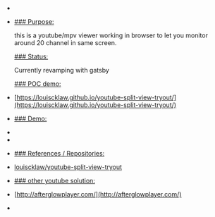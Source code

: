 -
- [### Purpose:
  ](https://aboutme.louislabs.com/project-details/youtube-splitview-tryout/#purpose)

  this is a youtube/mpv viewer working in browser to let you monitor around 20 channel in same screen.

  [### Status:
  ](https://aboutme.louislabs.com/project-details/youtube-splitview-tryout/#status)

  Currently revamping with gatsby

  [### POC demo:
  ](https://aboutme.louislabs.com/project-details/youtube-splitview-tryout/#poc-demo)

- [https://louiscklaw.github.io/youtube-split-view-tryout/](https://louiscklaw.github.io/youtube-split-view-tryout/)
- [](https://louiscklaw.github.io/youtube-split-view-tryout/)

  [### Demo:
  ](https://aboutme.louislabs.com/project-details/youtube-splitview-tryout/#demo)

-
-
- [### References / Repositories:
  ](https://aboutme.louislabs.com/project-details/youtube-splitview-tryout/#references-or-repositories)
- [louiscklaw/youtube-split-view-tryout](https://www.github.com/louiscklaw/youtube-split-view-tryout)

  [](https://www.github.com/louiscklaw/youtube-split-view-tryout)

- [](https://www.github.com/louiscklaw/youtube-split-view-tryout)

  [### other youtube solution:
  ](https://aboutme.louislabs.com/project-details/youtube-splitview-tryout/#other-youtube-solution)

- [http://afterglowplayer.com/](http://afterglowplayer.com/)
-
